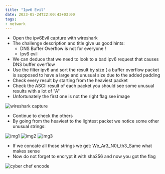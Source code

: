 ```yaml
---
title: "Ipv6 Evil"
date: 2023-05-24T22:00:43+03:00
tags:
- network
---
```


* Open the ipv6Evil capture with wireshark
* The challenge description and title give us good hints:
    * DNS Buffer Overflow is not for everyone !
    * Ipv6 evil
* We can deduce that we need to look to a bad ipv6 request that causes DNS buffer overflow
* Use the filter ipv6 and sort the result by size ( a buffer overflow packet is supposed to have a large and unusual size due to the added padding
* Check every result by starting from the heaviest packet
* Check the ASCII result of each packet you should see some unusual results with a lot of "A"
* Unfortunately the first one is not the right flag see image

![wireshark capture](/images/unbreakable_2023/ipv6_evil/wireshark_capture.png)


* Continue to check the others
* By going from the heaviest to the lightest packet we notice some other unusual strings:

![img1](/images/unbreakable_2023/ipv6_evil/img1.png)
![img2](/images/unbreakable_2023/ipv6_evil/img2.png)
![img3](/images/unbreakable_2023/ipv6_evil/img3.png)

* If we concate all those strings we get: We_Ar3_N0t_th3_Same what makes sense
* Now do not forget to encrypt it with sha256 and now you got the flag

![cyber chef encode](/images/unbreakable_2023/ipv6_evil/cyberchef.png)

